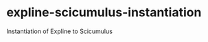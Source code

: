 expline-scicumulus-instantiation
================================

Instantiation of Expline to Scicumulus
